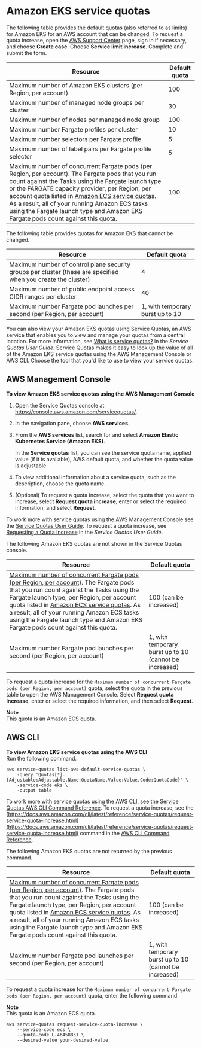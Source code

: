 # Amazon EKS service quotas<a name="service-quotas"></a>

The following table provides the default quotas \(also referred to as limits\) for Amazon EKS for an AWS account that can be changed\. To request a quota increase, open the [AWS Support Center](https://console.aws.amazon.com/support/home#/) page, sign in if necessary, and choose **Create case**\. Choose **Service limit increase**\. Complete and submit the form\.


| Resource | Default quota | 
| --- | --- | 
| Maximum number of Amazon EKS clusters \(per Region, per account\) | 100 | 
| Maximum number of managed node groups per cluster | 30 | 
| Maximum number of nodes per managed node group | 100 | 
| Maximum number Fargate profiles per cluster | 10 | 
| Maximum number selectors per Fargate profile | 5 | 
| Maximum number of label pairs per Fargate profile selector | 5 | 
| Maximum number of concurrent Fargate pods \(per Region, per account\)\. The Fargate pods that you run count against the Tasks using the Fargate launch type or the FARGATE capacity provider, per Region, per account quota listed in [Amazon ECS service quotas](https://docs.aws.amazon.com/AmazonECS/latest/userguide/service-quotas.html)\. As a result, all of your running Amazon ECS tasks using the Fargate launch type and Amazon EKS Fargate pods count against this quota\. | 100 | 

The following table provides quotas for Amazon EKS that cannot be changed\.


| Resource | Default quota | 
| --- | --- | 
| Maximum number of control plane security groups per cluster \(these are specified when you create the cluster\) | 4 | 
| Maximum number of public endpoint access CIDR ranges per cluster | 40 | 
| Maximum number Fargate pod launches per second \(per Region, per account\) | 1, with temporary burst up to 10 | 

You can also view your Amazon EKS quotas using Service Quotas, an AWS service that enables you to view and manage your quotas from a central location\. For more information, see [What is service quotas?](https://docs.aws.amazon.com/servicequotas/latest/userguide/intro.html) in the *Service Quotas User Guide*\. Service Quotas makes it easy to look up the value of all of the Amazon EKS service quotas using the AWS Management Console or AWS CLI\. Choose the tool that you'd like to use to view your service quotas\.

## AWS Management Console<a name="sq-console"></a>

**To view Amazon EKS service quotas using the AWS Management Console**

1. Open the Service Quotas console at [https://console\.aws\.amazon\.com/servicequotas/](https://console.aws.amazon.com/servicequotas/)\.

1. In the navigation pane, choose **AWS services**\.

1. From the **AWS services** list, search for and select **Amazon Elastic Kubernetes Service \(Amazon EKS\)**\.

   In the **Service quotas** list, you can see the service quota name, applied value \(if it is available\), AWS default quota, and whether the quota value is adjustable\.

1. To view additional information about a service quota, such as the description, choose the quota name\.

1. \(Optional\) To request a quota increase, select the quota that you want to increase, select **Request quota increase**, enter or select the required information, and select **Request**\.

To work more with service quotas using the AWS Management Console see the [Service Quotas User Guide](https://docs.aws.amazon.com/servicequotas/latest/userguide/intro.html)\. To request a quota increase, see [Requesting a Quota Increase](https://docs.aws.amazon.com/servicequotas/latest/userguide/request-quota-increase.html) in the *Service Quotas User Guide*\.

The following Amazon EKS quotas are not shown in the Service Quotas console\.


| Resource | Default quota | 
| --- | --- | 
| [Maximum number of concurrent Fargate pods \(per Region, per account\)](https://console.aws.amazon.com/servicequotas/home?#!/services/ecs/quotas/L-46458851)\. The Fargate pods that you run count against the Tasks using the Fargate launch type, per Region, per account quota listed in [Amazon ECS service quotas](https://docs.aws.amazon.com/AmazonECS/latest/userguide/service-quotas.html)\. As a result, all of your running Amazon ECS tasks using the Fargate launch type and Amazon EKS Fargate pods count against this quota\. | 100 \(can be increased\) | 
| Maximum number Fargate pod launches per second \(per Region, per account\) | 1, with temporary burst up to 10 \(cannot be increased\) | 

To request a quota increase for the `Maximum number of concurrent Fargate pods (per Region, per account)` quota, select the quota in the previous table to open the AWS Management Console\. Select **Request quota increase**, enter or select the required information, and then select **Request**\.

**Note**  
This quota is an Amazon ECS quota\.

## AWS CLI<a name="sq-cli"></a>

**To view Amazon EKS service quotas using the AWS CLI**  
Run the following command\.

```
aws service-quotas list-aws-default-service-quotas \
    -query 'Quotas[*].{Adjustable:Adjustable,Name:QuotaName,Value:Value,Code:QuotaCode}' \
    -service-code eks \
    -output table
```

To work more with service quotas using the AWS CLI, see the [Service Quotas AWS CLI Command Reference](https://docs.aws.amazon.com/cli/latest/reference/service-quotas/index.html#cli-aws-service-quotas)\. To request a quota increase, see the [https://docs.aws.amazon.com/cli/latest/reference/service-quotas/request-service-quota-increase.html](https://docs.aws.amazon.com/cli/latest/reference/service-quotas/request-service-quota-increase.html) command in the [AWS CLI Command Reference](https://docs.aws.amazon.com/cli/latest/reference/service-quotas/index.html#cli-aws-service-quotas)\.

The following Amazon EKS quotas are not returned by the previous command\.


| Resource | Default quota | 
| --- | --- | 
| [Maximum number of concurrent Fargate pods \(per Region, per account\)](https://console.aws.amazon.com/servicequotas/home?#!/services/ecs/quotas/L-46458851)\. The Fargate pods that you run count against the Tasks using the Fargate launch type, per Region, per account quota listed in [Amazon ECS service quotas](https://docs.aws.amazon.com/AmazonECS/latest/userguide/service-quotas.html)\. As a result, all of your running Amazon ECS tasks using the Fargate launch type and Amazon EKS Fargate pods count against this quota\. | 100 \(can be increased\) | 
| Maximum number Fargate pod launches per second \(per Region, per account\) | 1, with temporary burst up to 10 \(cannot be increased\) | 

To request a quota increase for the `Maximum number of concurrent Fargate pods (per Region, per account)` quota, enter the following command\.

**Note**  
This quota is an Amazon ECS quota\.

```
aws service-quotas request-service-quota-increase \
    --service-code ecs \
    --quota-code L-46458851 \
    --desired-value your-desired-value
```